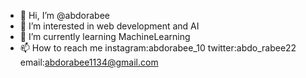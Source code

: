 - 👋 Hi, I’m @abdorabee
- 👀 I’m interested in web development and AI
- 🌱 I’m currently learning MachineLearning
- 📫 How to reach me 
instagram:abdorabee_10
twitter:abdo_rabee22
email:abdorabee1134@gmail.com

<!---
abdorabee/abdorabee is Full-stack developer / React (this file) appears on your GitHub profile.
You can click the Preview link to take a look at your changes.
--->

